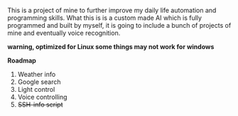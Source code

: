This is a project of mine to further improve my daily life automation and programming skills. What this is is a custom made AI which is fully programmed and built by myself, it is going to include a bunch of projects of mine and eventually voice recognition.

**warning, optimized for Linux some things may not work for windows**

**Roadmap**

1. Weather info
2. Google search
3. Light control 
4. Voice controlling 
5. ~~SSH-info script~~ 
